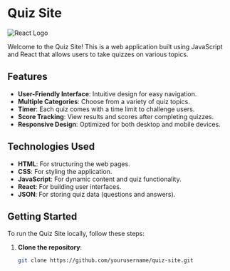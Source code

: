 # Quiz Site

![React Logo](https://upload.wikimedia.org/wikipedia/commons/4/47/React.svg)

Welcome to the Quiz Site! This is a web application built using JavaScript and React that allows users to take quizzes on various topics. 

## Features

- **User-Friendly Interface**: Intuitive design for easy navigation.
- **Multiple Categories**: Choose from a variety of quiz topics.
- **Timer**: Each quiz comes with a time limit to challenge users.
- **Score Tracking**: View results and scores after completing quizzes.
- **Responsive Design**: Optimized for both desktop and mobile devices.

## Technologies Used

- **HTML**: For structuring the web pages.
- **CSS**: For styling the application.
- **JavaScript**: For dynamic content and quiz functionality.
- **React**: For building user interfaces.
- **JSON**: For storing quiz data (questions and answers).

## Getting Started

To run the Quiz Site locally, follow these steps:

1. **Clone the repository**:
   ```bash
   git clone https://github.com/yourusername/quiz-site.git
